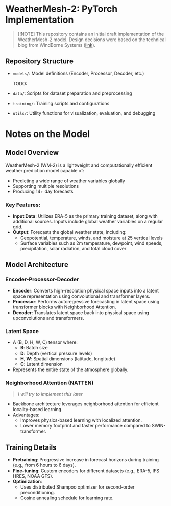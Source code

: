 # WeatherMesh-2: PyTorch Implementation

>[!NOTE] This repository contains an initial draft implementation of the WeatherMesh-2 model. Design decisions were based on the technical blog from WindBorne Systems ([link](https://windbornesystems.com/blog/weathermesh-2-technical-blog)).


## Repository Structure
- `models/`: Model definitions (Encoder, Processor, Decoder, etc.)
  
  TODO: 
- `data/`: Scripts for dataset preparation and preprocessing
- `training/`: Training scripts and configurations
- `utils/`: Utility functions for visualization, evaluation, and debugging



# Notes on the Model

## Model Overview
WeatherMesh-2 (WM-2) is a lightweight and computationally efficient weather prediction model capable of:

- Predicting a wide range of weather variables globally
- Supporting multiple resolutions
- Producing 14+ day forecasts

### Key Features:
- **Input Data**: Utilizes ERA-5 as the primary training dataset, along with additional sources. Inputs include global weather variables on a regular grid.
- **Output**: Forecasts the global weather state, including:
  - Geopotential, temperature, winds, and moisture at 25 vertical levels
  - Surface variables such as 2m temperature, dewpoint, wind speeds, precipitation, solar radiation, and total cloud cover


## Model Architecture
### Encoder-Processor-Decoder
- **Encoder**: Converts high-resolution physical space inputs into a latent space representation using convolutional and transformer layers.
- **Processor**: Performs autoregressive forecasting in latent space using transformer blocks with Neighborhood Attention.
- **Decoder**: Translates latent space back into physical space using upconvolutions and transformers.

### Latent Space
- A (B, D, H, W, C) tensor where:
  - **B**: Batch size
  - **D**: Depth (vertical pressure levels)
  - **H, W**: Spatial dimensions (latitude, longitude)
  - **C**: Latent dimension
- Represents the entire state of the atmosphere globally.

### Neighborhood Attention (NATTEN) 
> *I will try to implement this later*
- Backbone architecture leverages neighborhood attention for efficient locality-based learning.
- Advantages:
  - Improves physics-based learning with localized attention.
  - Lower memory footprint and faster performance compared to SWIN-transformer.


## Training Details
- **Pretraining**: Progressive increase in forecast horizons during training (e.g., from 6 hours to 6 days).
- **Fine-tuning**: Custom encoders for different datasets (e.g., ERA-5, IFS HRES, NOAA GFS).
- **Optimization**:
  - Uses distributed Shampoo optimizer for second-order preconditioning.
  - Cosine annealing schedule for learning rate.



